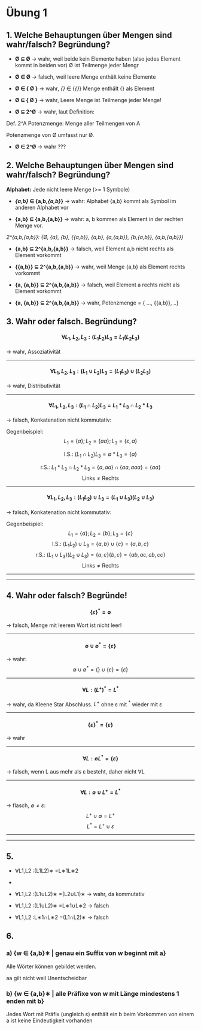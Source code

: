 # Übung 1
## 1. Welche Behauptungen über Mengen sind wahr/falsch? Begründung?

 * __Ø ⊆ Ø__
-> wahr, weil beide kein Elemente haben (also jedes Element kommt in beiden vor)
Ø ist Teilmenge jeder Mengr

 * __Ø ∈ Ø__
-> falsch, weil leere Menge enthält keine Elemente

 * __Ø ∈ { Ø }__
 -> wahr,  *{}* ∈ {*{}*} Menge enthält {} als Element

 * __Ø ⊆ { Ø }__
 -> wahr, Leere Menge ist Teilmenge jeder Menge!

 * __Ø ⊆ 2^Ø__
-> wahr, laut Definition:

Def. 2^A Potenzmenge: Menge aller Teilmengen von A

Potenzmenge von Ø umfasst nur Ø.

 * __Ø ∈ 2^Ø__
-> wahr ???



## 2. Welche Behauptungen über Mengen sind wahr/falsch? Begründung?
__Alphabet:__ Jede nicht leere Menge (>= 1 Symbole)

 * __*{a,b}* ∈ {a,b,*{a,b}*}__
-> wahr: Alphabet {a,b} kommt als Symbol im anderen Alphabet vor

 * __{a,b} ⊆ {a,b,{a,b}}__
 -> wahr: a, b kommen als Element in der rechten Menge vor.

 *2^{a,b,{a,b}}: {Ø, {a}, {b}, {{a,b}}, {a,b}, {a,{a,b}}, {b,{a,b}}, {a,b,{a,b}}}*
 * __{a,b} ⊆ 2^{a,b,{a,b}}__
 -> falsch, weil Element a,b nicht rechts als Element vorkommt

 * __{{a,b}} ⊆ 2^{a,b,{a,b}}__
 -> wahr, weil Menge {a,b} als Element rechts vorkommt

 * __{a, {a,b}} ⊆ 2^{a,b,{a,b}}__
 -> falsch, weil Element a rechts nicht als Element vorkommt

 * __{a, {a,b}} ⊆ 2^{a,b,{a,b}}__
 -> wahr, Potenzmenge = { ..., {{a,b}}, ..}



## 3. Wahr oder falsch. Begründung?
#### $$ \forall L_1,L_2,L_3: (L_1 L_2) L_3 = L_1 ( L_2 L_3) $$
-> wahr, Assoziativität

---
#### $$ \forall L_1,L_2,L_3: (L_1 \cup L_2) L_3 = (L_1 L_3) \cup (L_2 L_3) $$
-> wahr, Distributivität

---
#### $$ \forall L_1,L_2,L_3: (L_1 \cap L_2) L_3 = L_1 * L_3 \cap L_2 * L_3 $$
-> falsch, Konkatenation nicht kommutativ:

Gegenbeispiel:
$$ L_1 = \{ a \}; L_2 = \{ aa \}; L_3 = \{ \varepsilon, a \} $$


$$ \text{l.S.: }
 (L_1 \cap L_2) L_3 = \emptyset * L_3= \{ a \} $$

$$ \text{r.S.: }
L_1 * L_3 \cap L_2 * L_3 = \{ a, aa\} \cap \{aa, aaa\} = \{aa\} $$
$$ \text{Links} \ne \text{Rechts}$$

---
#### $$  \forall L_1,L_2,L_3: (L_1 L_2) \cup L_3 = (L_1 \cup L_3)(L_2 \cup L_3)$$
-> falsch, Konkatenation nicht kommutativ:

Gegenbeispiel:
$$ L_1 = \{ a \}; L_2 = \{ b \}; L_3 = \{ c \} $$
$$ \text{l.S.: }
  (L_1 L_2) \cup L_3  = \{ a,b\} \cup \{c\} = \{a, b, c\} $$
$$ \text{r.S.: }
  (L_1 \cup L_3)(L_2 \cup L_3)  = \{ a,c \} \{ b,c \} = \{ab, ac, cb, cc\} $$
$$ \text{Links} \ne \text{Rechts}$$

---

---
## 4. Wahr oder falsch? Begründe!
#### $$ \{\varepsilon\}^* = \emptyset $$
 -> falsch, Menge mit leerem Wort ist nicht leer!

---
#### $$ \emptyset \cup \emptyset^* = \{\varepsilon\} $$
-> wahr:
$$\emptyset \cup \emptyset^* = \{\} \cup \{\varepsilon\} = \{\varepsilon\}  $$

---
#### $$ \forall L:(L^+)^* = L^* $$
-> wahr, da Kleene Star Abschluss. $L^+$ ohne ε mit $^*$ wieder mit ε

---
#### $$ \{\varepsilon\}^* = \{\varepsilon\} $$
-> wahr

---
#### $$ \forall L: \emptyset L^* = \{ \varepsilon \}$$
-> falsch, wenn L aus mehr als ε besteht, daher nicht ∀L

---
#### $$ \forall L: \emptyset \cup L^+=L^* $$
-> flasch, $\emptyset \neq \varepsilon$:
$$ L^+ \cup \emptyset = L^+ $$
$$ L^* = L^+ \cup \varepsilon $$

---

---
## 5.
 * ∀L1,L2 :(L1L2)∗ =L∗1L∗2
 *
 * ∀L1,L2 :(L1∪L2)∗ =(L2∪L1)∗
-> wahr, da kommutativ

 * ∀L1,L2 :(L1∪L2)∗ =L∗1∪L∗2
-> falsch

 * ∀L1,L2 :L∗1∩L∗2 =(L1∩L2)∗
-> falsch

## 6.
### a) {w ∈ {a,b}∗ | genau ein Suffix von w beginnt mit a}
Alle Wörter können gebildet werden.

aa gilt nicht weil Unentscheidbar

### b) {w ∈ {a,b}∗ | alle Präfixe von w mit Länge mindestens 1 enden mit b}
Jedes Wort mit Präfix (ungleich ε) enthält ein b
beim Vorkommen von einem a ist keine Eindeutigkeit vorhanden
